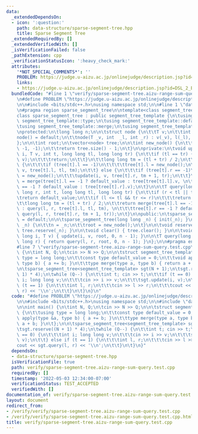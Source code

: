 ```yaml
---
data:
  _extendedDependsOn:
  - icon: ':question:'
    path: data-structure/sparse-segment-tree.hpp
    title: Sparse Segment Tree
  _extendedRequiredBy: []
  _extendedVerifiedWith: []
  _isVerificationFailed: false
  _pathExtension: cpp
  _verificationStatusIcon: ':heavy_check_mark:'
  attributes:
    '*NOT_SPECIAL_COMMENTS*': ''
    PROBLEM: https://judge.u-aizu.ac.jp/onlinejudge/description.jsp?id=DSL_2_B
    links:
    - https://judge.u-aizu.ac.jp/onlinejudge/description.jsp?id=DSL_2_B
  bundledCode: "#line 1 \"verify/sparse-segment-tree.aizu-range-sum-query.test.cpp\"\
    \n#define PROBLEM \"https://judge.u-aizu.ac.jp/onlinejudge/description.jsp?id=DSL_2_B\"\
    \n\n#include <bits/stdc++.h>\nusing namespace std;\n\n#line 1 \"data-structure/sparse-segment-tree.hpp\"\
    \n#pragma region sparse_segment_tree\n\ntemplate<class segment_tree_template>\n\
    class sparse_segment_tree : public segment_tree_template {\n\tusing T = typename\
    \ segment_tree_template::type;\n\tusing segment_tree_template::default_value;\n\
    \tusing segment_tree_template::merge;\n\tusing segment_tree_template::apply;\n\
    \nprotected:\n\tlong long n;\n\n\tstruct node {\n\t\tT v;\n\t\tint l, r;\n\t\t\
    node() = default;\n\t\tnode(T _v, int  _l, int _r) : v(_v), l(_l), r(_r) {}\n\t\
    };\n\n\tint root;\n\tvector<node> tree;\n\n\tint new_node() {\n\t\ttree.emplace_back(default_value,\
    \ -1, -1);\n\t\treturn tree.size() - 1;\n\t}\n\nprivate:\n\tvoid update(long long\
    \ i, T v, int t, long long tl, long long tr) {\n\t\tif (tl == tr) {\n\t\t\tapply(tree[t].v,\
    \ v);\n\t\t\treturn;\n\t\t}\n\t\tlong long tm = (tl + tr) / 2;\n\t\tif (i <= tm)\
    \ {\n\t\t\tif (tree[t].l == -1)\n\t\t\t\ttree[t].l = new_node();\n\t\t\tupdate(i,\
    \ v, tree[t].l, tl, tm);\n\t\t} else {\n\t\t\tif (tree[t].r == -1)\n\t\t\t\ttree[t].r\
    \ = new_node();\n\t\t\tupdate(i, v, tree[t].r, tm + 1, tr);\n\t\t}\n\t\ttree[t].v\
    \ = merge(tree[t].l == -1 ? default_value : tree[tree[t].l].v, \n\t\t\ttree[t].r\
    \ == -1 ? default_value : tree[tree[t].r].v);\n\t}\n\n\tT query(long long l, long\
    \ long r, int t, long long tl, long long tr) {\n\t\tif (r < tl || tr < l)\n\t\t\
    \treturn default_value;\n\t\tif (l <= tl && tr <= r)\n\t\t\treturn tree[t].v;\n\
    \t\tlong long tm = (tl + tr) / 2;\n\t\treturn merge(tree[t].l == -1 ? default_value\
    \ : query(l, r, tree[t].l, tl, tm), \n\t\t\ttree[t].r == -1 ? default_value :\
    \ query(l, r, tree[t].r, tm + 1, tr));\n\t}\n\npublic:\n\tsparse_segment_tree()\
    \ = default;\n\n\tsparse_segment_tree(long long _n) { init(_n); }\n\n\tvoid init(int\
    \ _n) {\n\t\tn = _n;\n\t\troot = new_node();\n\t}\n\n\tvoid reserve(int _n) {\
    \ tree.reserve(_n); }\n\n\tvoid clear() { tree.clear(); }\n\n\tvoid update(long\
    \ long i, T v) { update(i, v, root, 0, n - 1); }\n\n\tT query(long long l, long\
    \ long r) { return query(l, r, root, 0, n - 1); }\n};\n\n#pragma endregion sparse_segment_tree\n\
    #line 7 \"verify/sparse-segment-tree.aizu-range-sum-query.test.cpp\"\n\nint main()\
    \ {\n\tint N, Q;\n\tcin >> N >> Q;\n\n\tstruct segment_tree_template {\n\t\tusing\
    \ type = long long;\n\t\tconst type default_value = 0;\n\t\tvoid apply(type &a,\
    \ type b) { a += b; }\n\t\ttype merge(type a, type b) { return a + b; }\n\t};\n\
    \n\tsparse_segment_tree<segment_tree_template> sgt(N + 1);\n\tsgt.reserve((N +\
    \ 1) * 4);\n\twhile (Q--) {\n\t\tint t; cin >> t;\n\t\tif (t == 0) {\n\t\t\tint\
    \ i; long long v;\n\t\t\tcin >> i >> v;\n\t\t\tsgt.update(i, v);\n\t\t} else if\
    \ (t == 1) {\n\t\t\tint l, r;\n\t\t\tcin >> l >> r;\n\t\t\tcout << sgt.query(l,\
    \ r) << '\\n';\n\t\t}\n\t}\n}\n"
  code: "#define PROBLEM \"https://judge.u-aizu.ac.jp/onlinejudge/description.jsp?id=DSL_2_B\"\
    \n\n#include <bits/stdc++.h>\nusing namespace std;\n\n#include \"data-structure/sparse-segment-tree.hpp\"\
    \n\nint main() {\n\tint N, Q;\n\tcin >> N >> Q;\n\n\tstruct segment_tree_template\
    \ {\n\t\tusing type = long long;\n\t\tconst type default_value = 0;\n\t\tvoid\
    \ apply(type &a, type b) { a += b; }\n\t\ttype merge(type a, type b) { return\
    \ a + b; }\n\t};\n\n\tsparse_segment_tree<segment_tree_template> sgt(N + 1);\n\
    \tsgt.reserve((N + 1) * 4);\n\twhile (Q--) {\n\t\tint t; cin >> t;\n\t\tif (t\
    \ == 0) {\n\t\t\tint i; long long v;\n\t\t\tcin >> i >> v;\n\t\t\tsgt.update(i,\
    \ v);\n\t\t} else if (t == 1) {\n\t\t\tint l, r;\n\t\t\tcin >> l >> r;\n\t\t\t\
    cout << sgt.query(l, r) << '\\n';\n\t\t}\n\t}\n}"
  dependsOn:
  - data-structure/sparse-segment-tree.hpp
  isVerificationFile: true
  path: verify/sparse-segment-tree.aizu-range-sum-query.test.cpp
  requiredBy: []
  timestamp: '2022-05-03 12:34:00-07:00'
  verificationStatus: TEST_ACCEPTED
  verifiedWith: []
documentation_of: verify/sparse-segment-tree.aizu-range-sum-query.test.cpp
layout: document
redirect_from:
- /verify/verify/sparse-segment-tree.aizu-range-sum-query.test.cpp
- /verify/verify/sparse-segment-tree.aizu-range-sum-query.test.cpp.html
title: verify/sparse-segment-tree.aizu-range-sum-query.test.cpp
---
```

